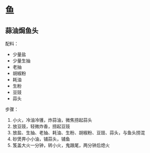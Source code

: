 # 鱼

## 蒜油焗鱼头

配料：

- 少量盐
- 少量生抽
- 老抽
- 胡椒粉
- 耗油
- 生粉
- 豆豉
- 蒜头

步骤：

1. 小火，冷油冷镬，炸蒜油，微焦捞起蒜头
2. 放豆豉，轻微炸香，捞起豆豉
3. 放盐、生抽、老抽、耗油、生粉、胡椒粉、豆豉、蒜头，与鱼头捞混
4. 砂煲畀小小油，铺蒜头，铺鱼
5. 笈盖大火一分钟，转小火，鬼跟尾，两分钟后熄火
